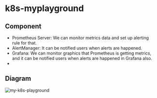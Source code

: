 # k8s-myplayground

## Component
- Prometheus Server: We can monitor metrics data and set up alerting rule for that.
- AlertManager: It can be notified users when alerts are happened.
- Grafana: We can monitor graphics that Prometheus is getting metrics, and it can be notified users when alerts are happened in Grafana also.
- 


## Diagram
![my-k8s-playground](https://user-images.githubusercontent.com/36725422/108973060-4d287a80-76c7-11eb-918f-251f7068b14b.png)
